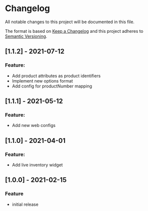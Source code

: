 # Changelog

All notable changes to this project will be documented in this file.

The format is based on [Keep a Changelog](http://keepachangelog.com/) and this project adheres to [Semantic Versioning](http://semver.org/).

## [1.1.2] - 2021-07-12

### Feature:
- Add product attributes as product identifiers
- Implement new options format
- Add config for productNumber mapping

## [1.1.1] - 2021-05-12

### Feature:
- Add new web configs

## [1.1.0] - 2021-04-01
### Feature:
- Add live inventory widget

## [1.0.0] - 2021-02-15
### Feature
- initial release

[Unreleased]: https://github.com/retail-red/magento-2/compare/main...HEAD
